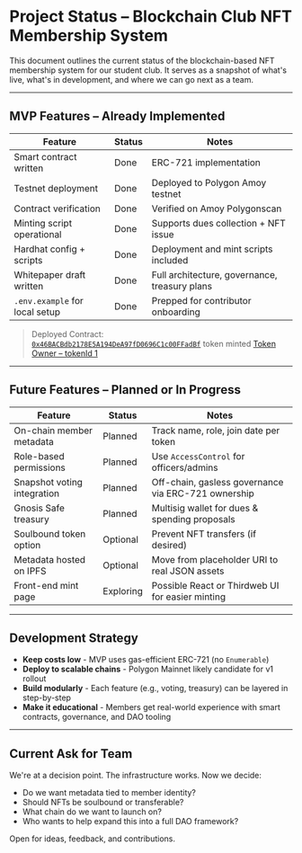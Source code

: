 # Project Status – Blockchain Club NFT Membership System

This document outlines the current status of the blockchain-based NFT membership system for our student club. It serves as a snapshot of what's live, what's in development, and where we can go next as a team.

---

## MVP Features – Already Implemented

| Feature                         | Status | Notes |
|----------------------------------|--------|-------|
| Smart contract written           | Done | ERC-721 implementation |
| Testnet deployment               | Done | Deployed to Polygon Amoy testnet |
| Contract verification            | Done | Verified on Amoy Polygonscan |
| Minting script operational       | Done | Supports dues collection + NFT issue |
| Hardhat config + scripts         | Done | Deployment and mint scripts included |
| Whitepaper draft written         | Done | Full architecture, governance, treasury plans |
| `.env.example` for local setup   | Done | Prepped for contributor onboarding |

> Deployed Contract:  
> [`0x46BACBdb2178E5A194DeA97fD0696C1c00FFadBf`](https://amoy.polygonscan.com/address/0x46BACBdb2178E5A194DeA97fD0696C1c00FFadBf#code)
token minted
[Token Owner – tokenId 1](https://amoy.polygonscan.com/token/0x46BACBdb2178E5A194DeA97fD0696C1c00FFadBf?a=1)

---

## Future Features – Planned or In Progress

| Feature                          | Status      | Notes |
|----------------------------------|-------------|-------|
| On-chain member metadata         | Planned     | Track name, role, join date per token |
| Role-based permissions           | Planned     | Use `AccessControl` for officers/admins |
| Snapshot voting integration      | Planned     | Off-chain, gasless governance via ERC-721 ownership |
| Gnosis Safe treasury             | Planned     | Multisig wallet for dues & spending proposals |
| Soulbound token option           | Optional    | Prevent NFT transfers (if desired) |
| Metadata hosted on IPFS          | Optional    | Move from placeholder URI to real JSON assets |
| Front-end mint page              | Exploring   | Possible React or Thirdweb UI for easier minting |

---

## Development Strategy

- **Keep costs low** - MVP uses gas-efficient ERC-721 (no `Enumerable`)
- **Deploy to scalable chains** - Polygon Mainnet likely candidate for v1 rollout
- **Build modularly** - Each feature (e.g., voting, treasury) can be layered in step-by-step
- **Make it educational** - Members get real-world experience with smart contracts, governance, and DAO tooling

---

## Current Ask for Team

We're at a decision point. The infrastructure works. Now we decide:

- Do we want metadata tied to member identity?
- Should NFTs be soulbound or transferable?
- What chain do we want to launch on?
- Who wants to help expand this into a full DAO framework?

Open for ideas, feedback, and contributions.
